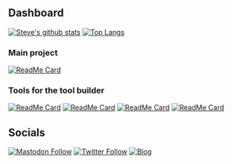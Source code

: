 ## Dashboard
[![Steve's github stats](https://github-readme-stats.vercel.app/api?username=SteveGilham&show_icons=true)](https://github.com/anuraghazra/github-readme-stats)
[![Top Langs](https://github-readme-stats.vercel.app/api/top-langs/?username=SteveGilham)](https://github.com/anuraghazra/github-readme-stats)

### Main project
[![ReadMe Card](https://github-readme-stats.vercel.app/api/pin/?username=SteveGilham&repo=AltCover)](https://github.com/SteveGilham/altcover)

### Tools for the tool builder
[![ReadMe Card](https://github-readme-stats.vercel.app/api/pin/?username=SteveGilham&repo=Gendarme)](https://github.com/SteveGilham/Gendarme)
[![ReadMe Card](https://github-readme-stats.vercel.app/api/pin/?username=SteveGilham&repo=altcode.dixon)](https://github.com/SteveGilham/altcode.dixon)
[![ReadMe Card](https://github-readme-stats.vercel.app/api/pin/?username=SteveGilham&repo=altcode.test)](https://github.com/SteveGilham/altcode.test)
[![ReadMe Card](https://github-readme-stats.vercel.app/api/pin/?username=SteveGilham&repo=altcode.fake)](https://github.com/SteveGilham/altcode.fake)

## Socials

[![Mastodon Follow](https://img.shields.io/mastodon/follow/109326427114758746?domain=https%3A%2F%2Fdotnet.social&style=social)](https://dotnet.social/@stevegilham)
[![Twitter Follow](https://img.shields.io/twitter/follow/stevegilham1?style=social)](https://twitter.com/stevegilham1)
[![Blog](https://img.shields.io/badge/blog-stevegilham.blogspot.com-blue?logo=Blogger)](https://stevegilham.blogspot.com/)

<!--
### Hi there 👋

**SteveGilham/SteveGilham** is a ✨ _special_ ✨ repository because its `README.md` (this file) appears on your GitHub profile.

Here are some ideas to get you started:

- 🔭 I’m currently working on ...
- 🌱 I’m currently learning ...
- 👯 I’m looking to collaborate on ...
- 🤔 I’m looking for help with ...
- 💬 Ask me about ...
- 📫 How to reach me: ...
- 😄 Pronouns: ...
- ⚡ Fun fact: ...
-->
